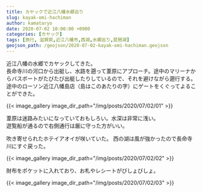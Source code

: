 ```yaml
---
title: カヤックで近江八幡水郷巡り
slug: kayak-omi-hachiman
author: kamataryo
date: 2020-07-02 10:00:00 +0900
categories: [カヤック]
tags: [旅行, 滋賀県,近江八幡市,西湖,水郷巡り,琵琶湖]
geojson_path: /geojson/2020-07-02-kayak-omi-hachiman.geojson
---
```


近江八幡の水郷でカヤックしてきた。  
長命寺川の河口から出艇し、水路を遡って葦原にアプローチ。途中のマリーナからバスボートがたびたび出艇したりしているので、それを避けながら遡行する。  
途中のローソン近江八幡島店（島はこのあたりの字）にゲートをくぐってよることができた。

{{< image_gallery image_dir_path="/img/posts/2020/07/02/01" >}}

葦原は迷路みたいになっていておもしろい。水深は非常に浅い。  
遊覧船が通るので右側通行は厳に守った方がいい。

吹き寄せられたホテイアオイが咲いていた。
西の湖は風が強かったので長命寺川にすぐ戻った。

{{< image_gallery image_dir_path="/img/posts/2020/07/02/02" >}}

財布をポケットに入れており、お札やレシートがびしょびしょ。

{{< image_gallery image_dir_path="/img/posts/2020/07/02/03" >}}
